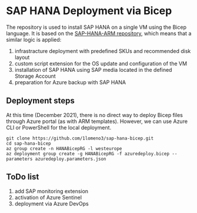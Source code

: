 # SAP HANA Deployment via Bicep
The repository is used to install SAP HANA on a single VM using the Bicep language. It is based on the [SAP-HANA-ARM repository](https://github.com/1lomeno3/SAP-HANA-ARM), which means that a similar logic is applied:
1. infrastracture deployment with predefined SKUs and recommended disk layout
2. custom script extension for the OS update and configuration of the VM
3. installation of SAP HANA using SAP media located in the defined Storage Account
4. preparation for Azure backup with SAP HANA

## Deployment steps
At this time (December 2021), there is no direct way to deploy Bicep files through Azure portal (as with ARM templates). However, we can use Azure CLI or PowerShell for the local deployment.
```
git clone https://github.com/1lomeno3/sap-hana-bicep.git
cd sap-hana-bicep
az group create -n HANABicepRG -l westeurope
az deployment group create -g HANABicepRG -f azuredeploy.bicep --parameters azuredeploy.parameters.json
```

## ToDo list
1. add SAP monitoring extension
2. activation of Azure Sentinel
3. deployment via Azure DevOps
